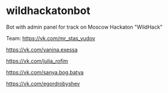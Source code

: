 # wildhaсkatonbot
Bot with admin panel for track on Moscow Hackaton "WildHack"

Team:
https://vk.com/mr_stas_yudov

https://vk.com/yanina.exessa

https://vk.com/julia_rofim

https://vk.com/sanya.bog.batya

https://vk.com/egordrobyshev
